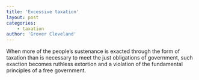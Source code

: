 ```yaml
---
title: 'Excessive taxation'
layout: post
categories:
    - taxation
author: 'Grover Cleveland'
---
```


When more of the people’s sustenance is exacted through the form of taxation than is necessary to meet the just obligations of government, such exaction becomes ruthless extortion and a violation of the fundamental principles of a free government.